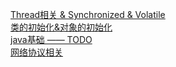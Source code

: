 [Thread相关 & Synchronized & Volatile](app/src/main/java/com/jyn/masterroad/Thread/Thread相关-&-Synchronized-&-Volatile.md)  
[类的初始化&对象的初始化](java_kotlin/src/main/java/com/jyn/java_kotlin/JavaClassInit/类的初始化-&-对象的初始化.md)  
[java基础 —— TODO](java_kotlin/src/main/java/com/jyn/java_kotlin/Java基础.md)  
[网络协议相关](blogs/各种网络协议.md)   
